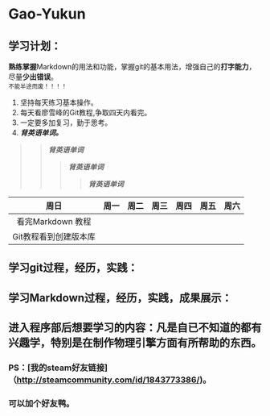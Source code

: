 # Gao-Yukun
## 学习计划：  
**熟练掌握**Markdown的用法和功能，掌握git的基本用法，增强自己的**打字能力**，尽量**少出错误**。  
<sub> 不能半途而废！！！！ </sub> 
  1. 坚持每天练习基本操作。
  2. 每天看廖雪峰的Git教程,争取四天内看完。
  3. 一定要多加复习，勤于思考。
  4. ***背英语单词。***
>> ***背英语单词***    
>>> ***背英语单词***
>>>> ***背英语单词***  

| 周日 | 周一 | 周二 | 周三 | 周四 | 周五 | 周六 |  
| :--: | :-: | :--: | :--: | :--: | :--: | :-: |  
| 看完Markdown 教程 |    |     |     |    |    |     | 
| Git教程看到创建版本库 |  |  |  |  |  |  |
## 学习git过程，经历，实践：

## 学习Markdown过程，经历，实践，成果展示：  

## 进入程序部后想要学习的内容：凡是自已不知道的都有兴趣学，特别是在制作物理引擎方面有所帮助的东西。

### PS：[我的steam好友链接]（http://steamcommunity.com/id/1843773386/)。  
### 可以加个好友鸭。
